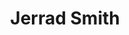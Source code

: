 ---
title: Jerrad Smith
qrcode: data:image/png;base64,iVBORw0KGgoAAAANSUhEUgAAAQAAAAEAAQMAAABmvDolAAAABlBMVEX///8AAABVwtN&#43;AAACAklEQVR42uyZMY70IAyFH6Kg5AgchZtNkptxFI5ASYF4v2wySmY0f7NViGJptbuZrzGxH34ePPHEE3&#43;LhSQroi2AKyDzC16e8V4AAFMB&#43;GzIZPXPtH8wD2DJrYYEn1&#43;uREuy&#43;UTmKQEy7/m9MC2gRcYS&#43;b80Zwe0JgNZ9ADguLUfRXt1QPUhpLbXZA1b&#43;yEgFwdGhCRpuoImaf6Q9IsDUnKq1eSqnRWoaeZ7AWjjKRBWp53V4WmOzpoEQNxIhbQQw2qZuuM6EyCd1R2pLwtoLi9kImcDChZmWOaletoaViBSf90IgJUq1HbaqrxbPRmR98mAtOjsQEqa1JHu9DanABYrN6omZahi3i1FHzATIAOc9JItWKpPUnK2xH6MB/cAFnh2l9F8xi7m4xymAkTMqS0V5H4difNL7a8PjH/ZELorcUxB8dx6swBvWw0pOSwN4EnlbgGM0tPZYZXjUAFJcB8m6PqAZTIVYJGahJUf0Yfj5p0CGGY7yo0qneVkUqA5b3KmABC3YUhN1RF709n67FhvAOxe7501mU0D&#43;lGTUwDH8jBsOgXpDuTLPlwfGDuQxBL6SFNV7nsFenXgWLsZdXQwYytyTwCQcxD3s7H8OocpgDbW1mrl/OdkPgMwtu7SWd0VNXZWv0KYC9iXh8NWp315aM6&#43;&#43;w7AE0888Rn/AgAA//9Oer/gdnIihAAAAABJRU5ErkJggg==
index: false
private: true
---